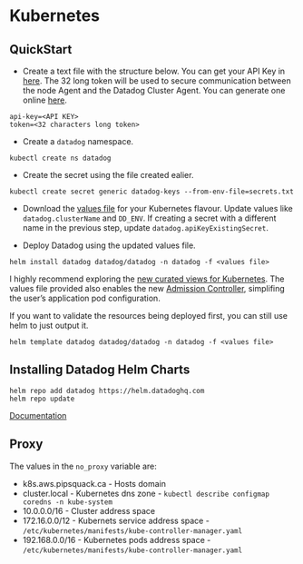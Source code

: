 # Kubernetes

## QuickStart

- Create a text file with the structure below. You can get your API Key in [here](https://app.datadoghq.com/account/settings#api).  The 32 long token will be used to secure communication between the node Agent and the Datadog Cluster Agent. You can generate one online [here](http://www.unit-conversion.info/texttools/random-string-generator/).

```text
api-key=<API KEY>
token=<32 characters long token>
```

- Create a `datadog` namespace.

```shell
kubectl create ns datadog
```

- Create the secret using the file created ealier.

```shell
kubectl create secret generic datadog-keys --from-env-file=secrets.txt
```

- Download the [values file](helm) for your Kubernetes flavour. Update values like `datadog.clusterName` and `DD_ENV`. If creating a secret with a different name in the previous step, update `datadog.apiKeyExistingSecret`.

- Deploy Datadog using the updated values file.

```shell
helm install datadog datadog/datadog -n datadog -f <values file>
```

I highly recommend exploring the [new curated views for Kubernetes](https://www.datadoghq.com/blog/explore-kubernetes-resources-with-datadog/). The values file provided also enables the new [Admission Controller](https://docs.datadoghq.com/agent/cluster_agent/admission_controller), simplifing the user’s application pod configuration.

If you want to validate the resources being deployed first, you can still use helm to just output it.

```shell
helm template datadog datadog/datadog -n datadog -f <values file>
```

## Installing Datadog Helm Charts

```shell
helm repo add datadog https://helm.datadoghq.com
helm repo update
```

[Documentation](https://github.com/DataDog/helm-charts/tree/master/charts/datadog)

## Proxy

The values in the `no_proxy` variable are:

- k8s.aws.pipsquack.ca - Hosts domain
- cluster.local - Kubernetes dns zone - `kubectl describe configmap coredns -n kube-system`
- 10.0.0.0/16 - Cluster address space
- 172.16.0.0/12 - Kubernets service address space - `/etc/kubernetes/manifests/kube-controller-manager.yaml`
- 192.168.0.0/16 - Kubernetes pods address space - `/etc/kubernetes/manifests/kube-controller-manager.yaml`
